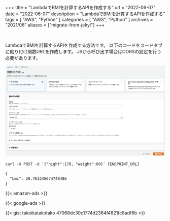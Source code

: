 +++
title =  "LambdaでBMIを計算するAPIを作成する"
url = "2022-06-07"
date = "2022-06-07"
description = "LambdaでBMIを計算するAPIを作成する"
tags = [
  "AWS",
  "Python"
]
categories = [
  "AWS",
  "Python"
]
archives = "2021/06"
aliases = ["migrate-from-jekyl"]
+++

<br>

LambdaでBMIを計算するAPIを作成する方法です。
以下のコードをコードタブに貼り付け関数URLを作成します。
JSから呼び出す場合はCORSの設定を行う必要があります。

![Preview](1.png)

```
curl -X POST -d '{"hight":170, "weight":60}' {ENDPOINT_URL}
```

```
{
  "bmi": 20.761245674740486
}
```

<!-- Amazon Ads -->
{{< amazon-ads >}}

<!-- Google Ads -->
{{< google-ads >}}

{{< gist takoikatakotako 47068dc30c1774d2364f4821fc8adf6b >}}
